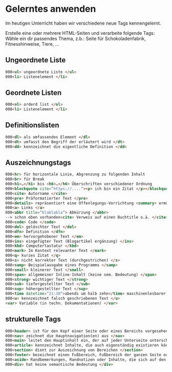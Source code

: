 # Gelerntes anwenden

Im heutigen Unterricht haben wir verschiedene neue Tags kennengelernt.

Erstelle eine oder mehrere HTML-Seiten und verarbeite folgende Tags:
Wähle ein dir passendes Thema, z.b.: Seite für Schokoladenfabrik, Fitnesshinweise, Tiere, ...

## Ungeordnete Liste
```html
000<ul> ungeordnete Liste </ul>
000<li> Listenelement </li>
```

## Geordnete Listen
```html
000<ol> orderd list </ol>
000<li> Listenelement </li>
```

## Definitionslisten
```html
000<dl> als umfassendes Element </dl>
000<dt> umfasst den Begriff der erläutert wird </dt>
000<dd> kennzeichnet die eigentliche Definition </dd>
```

## Auszeichnungstags
```html
000<hr> für horizontale Linie, Abgrenzung zu folgenden Inhalt
000<br> für Break
000<h1>…</h1> bis <h6>…</h6> Überschriften verschiedener Ordnung
000<blockquote cite=“https://....“><p> ich bin ein Zitat </p></blockquote>
000<cite> Autorname </cite>
000<pre> Präformatierter Text </pre>
000<details> repräsentiert eine Offenlegungs-Vorrichtung <summary> ermöglicht es, dem details-Element eine Überschrift zu geben </summary> </details>
000<a> Links </a>
000<abbr title=“blablabla“> Abkürzung </abbr> 
--> schon oben vorhanden<cite> Verweis auf einen Buchtitle o.ä. </cite>
000<code> Code </code>
000<del> gelöschter Text </del>
000<dfn> Definition </dfn>
000<em> hervorgehobener Text </em>
000<ins> eingefügter Text (Blogartikel ergänzung) </ins>
000<kbd> Computertastatur </kbd>
000<mark> Im Kontext relevanter Text </mark>
000<q> kurzes Zitat </q>
000<s> nicht korrekter Text (durchgestrichen) </s>
000<samp> Beispielausgabe eines Programms </samp>
000<small> kleinerer Text </small>
000<span> allgemeiner Inline-Inhalt (keine sem. Bedeutung) </span>
000<strong> wichtiger Text </strong>
000<sub> tiefergestellter Text </sub>
000<sup> höhergestellter Text </sup>
000<time datetime=“21:30“>abends um halb zehn</time> maschinenlesbarer Zeit-/Datumsangabe
000<u> kennzeichnet falsch geschriebenen Text </u>
<var> Variable (in techn. Dokumentationen) </var>
```

## strukturelle Tags
```html
000<header> ist für den Kopf einer Seite oder eines Bereichs vorgesehen </header>
000<nav> zeichnet die Hauptnavigation(en) aus </nav>
000<main> leitet den Hauptinhalt ein, der auf jeder Unterseite unterschiedlich gefüllt sein kann </main>
000<article> kennzeichnet Inhalte, die auch eigenständig existieren können </article>
000<section> dient zur Auszeichnung von Bereichen </section>
000<footer> bezeichnet einen Fußbereich, Fußbereich der ganzen Seite oder eines Artikels oder ähnlichem</footer>
000<aside> Randbemerkungen, Randnotizen oder Inhalte, die sich auf den Hauptinhalt beziehen aber auch nur am Rande dazugehören </aside>
000<div> hat keine semantische Bedeutung </div>
```
